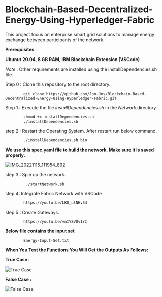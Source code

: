 # Blockchain-Based-Decentralized-Energy-Using-Hyperledger-Fabric
This project focus on enterprise smart grid solutions to manage energy exchange between participants of the network.

**Prerequisites**

**Ubunut 20.04, 8 GB RAM, IBM Blockchain Extension (VSCode)**

*Note* : Other requirements are installed using the installDependencies.sh file. 

Step 0  : Clone this repository to the root directory.
      
            git clone https://github.com/Jon-Jos/Blockchain-Based-Decentralized-Energy-Using-Hyperledger-Fabric.git

Step 1  : Execute the file *installDependencies.sh* in the *Network* directory.

            chmod +x installDependencies.sh 
            ./installDependencies.sh
            
step 2  : Restart the Operating System. After restart run below command.

            ./installDependencies.sh bin  
            
**We use this spec.yaml file to build the network. Make sure it is saved properly.**

![IMG_20221115_111954_892](https://user-images.githubusercontent.com/71092045/202915861-1263b5c1-b9d6-4085-8c8f-c31c45126353.png)        
        
 
step 3 : Spin up the network.
 
             ./startNetwork.sh
             
step 4: Integrate Fabric Network with VSCode 
      
            https://youtu.be/LKO_ulNHv54
            
step 5 : Create Gateways.

            https://youtu.be/vnIYSVUv1rI
            
**Below file contains the input set**

            Energy-Input-Set.txt
            
**When You Test the Functions You Will Get the Outputs As Follows:**


**True Case :**

![True Case](https://user-images.githubusercontent.com/71092045/202915737-1115fca3-1108-44b7-ac1c-79d875be03ee.png)


**False Case :**

![False Case](https://user-images.githubusercontent.com/71092045/202915770-50718270-47db-46f1-ac19-d548c9211bdf.png)

        
